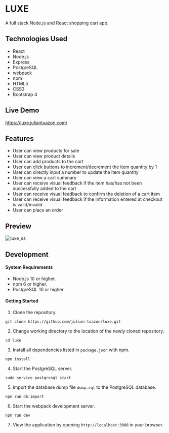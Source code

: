 # LUXE
A full stack Node.js and React shopping cart app.

## Technologies Used
- React
- Node.js
- Express
- PostgreSQL
- webpack
- npm
- HTML5
- CSS3
- Bootstrap 4

## Live Demo
https://luxe.juliantuazon.com/

## Features
- User can view products for sale
- User can view product details
- User can add products to the cart
- User can click buttons to increment/decrement the item quantity by 1
- User can directly input a number to update the item quantity
- User can view a cart summary
- User can receive visual feedback if the item has/has not been successfully added to the cart
- User can receive visual feedback to confirm the deletion of a cart item
- User can receive visual feedback if the information entered at checkout is valid/invalid
- User can place an order

## Preview
![luxe_ss](https://user-images.githubusercontent.com/57813827/78919112-4ad51780-7a46-11ea-82bf-393773a84f55.png)

## Development

#### System Requirements
  - Node.js 10 or higher.
  - npm 6 or higher.
  - PostgreSQL 10 or higher.
  
#### Getting Started
1. Clone the repository.
  ```shell
  git clone https://github.com/julian-tuazon/luxe.git
  ```
2. Change working directory to the location of the newly cloned repository.
  ```shell
  cd luxe
  ```
3. Install all dependencies listed in ```package.json``` with npm.
```shell 
npm install
```
4. Start the PostgreSQL server.
```shell 
sudo service postgresql start
```
5. Import the database dump file ```dump.sql``` to the PostgreSQL database.
```shell
npm run db:import
```
6. Start the webpack development server.
```shell
npm run dev
```
7. View the application by opening ```http://localhost:3000``` in your browser.
